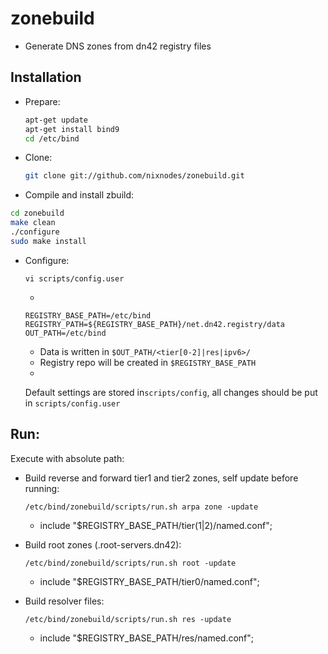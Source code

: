# zonebuild

* Generate DNS zones from dn42 registry files

## Installation
* Prepare:

  ```sh
  apt-get update
  apt-get install bind9
  cd /etc/bind
  ```
* Clone:

  ```sh
  git clone git://github.com/nixnodes/zonebuild.git
  ```
  
* Compile and install zbuild:

 ```sh
 cd zonebuild
 make clean
 ./configure
 sudo make install
 ```
 
* Configure:
  
  `vi scripts/config.user`

  -
 
  ```
  REGISTRY_BASE_PATH=/etc/bind
  REGISTRY_PATH=${REGISTRY_BASE_PATH}/net.dn42.registry/data
  OUT_PATH=/etc/bind
  ```

  * Data is written in `$OUT_PATH/<tier[0-2]|res|ipv6>/`
  * Registry repo will be created in `$REGISTRY_BASE_PATH`
  
  -
  
  Default settings are stored in`scripts/config`, all changes should be put in `scripts/config.user`

## Run:

Execute with absolute path:

* Build reverse and forward tier1 and tier2 zones, self update before running:

  `/etc/bind/zonebuild/scripts/run.sh arpa zone -update`
  
  * include "$REGISTRY_BASE_PATH/tier(1|2)/named.conf";
  
* Build root zones (<a-z>.root-servers.dn42):
  
  `/etc/bind/zonebuild/scripts/run.sh root -update` 

  * include "$REGISTRY_BASE_PATH/tier0/named.conf";

* Build resolver files:
  
  `/etc/bind/zonebuild/scripts/run.sh res -update` 

  * include "$REGISTRY_BASE_PATH/res/named.conf";